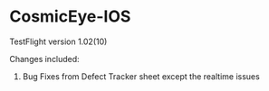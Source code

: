 # CosmicEye-IOS

TestFlight version 1.02(10) 

Changes included:

1. Bug Fixes from Defect Tracker sheet except the realtime issues
